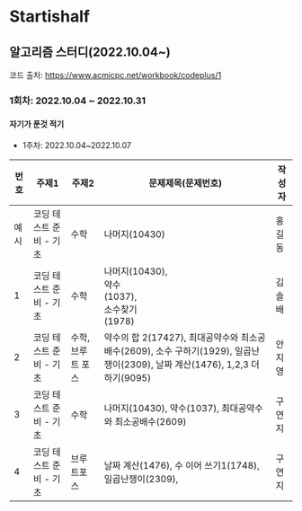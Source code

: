 # Startishalf

## 알고리즘 스터디(2022.10.04~)

코드 출처: https://www.acmicpc.net/workbook/codeplus/1

### 1회차: 2022.10.04 ~ 2022.10.31

#### 자기가 푼것 적기


- 1주차: 2022.10.04~2022.10.07


|번호|주제1|주제2| 문제제목(문제번호)                       | 작성자    |
|---|-----|---|----------------------------------|--------|
|예시|코딩 테스트 준비 - 기초|수학| 나머지(10430)                       | 홍길동    |
|1|코딩 테스트 준비 - 기초|수학| 나머지(10430), <br/>약수<br/>(1037), <br/>소수찾기<br/>(1978) | 김솔배 |
|2|코딩 테스트 준비 - 기초|수학, 브루트 포스| 약수의 합 2(17427), 최대공약수와 최소공배수(2609), 소수 구하기(1929), 일곱난쟁이(2309), 날짜 계산(1476), 1,2,3 더하기(9095)| 안지영|
|3|코딩 테스트 준비 - 기초|수학| 나머지(10430), 약수(1037), 최대공약수와 최소공배수(2609)| 구연지|
|4|코딩 테스트 준비 - 기초|브루트포스| 날짜 계산(1476), 수 이어 쓰기1(1748), 일곱난쟁이(2309),| 구연지|
